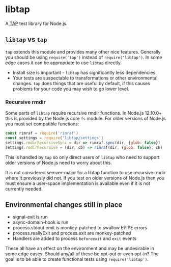 # libtap

A <abbr title="Test Anything Protocol">TAP</abbr> test library for
Node.js.

## `libtap` vs `tap`

`tap` extends this module and provides many other nice features.  Generally
you should be using `require('tap')` instead of `require('libtap')`.  In some
edge cases it can be appropriate to use `libtap` directly.

* Install size is important - `libtap` has significantly less dependencies.
* Your tests are suspectable to transformations or other environmental changes.
  `tap` does things that are useful by default, if this causes problems for your
  code you may wish to go lower level.

### Recursive rmdir

Some parts of `libtap` require recursive rmdir functions.  In Node.js 12.10.0+
this is provided by the Node.js core `fs` module.  For older versions of Node.js you
must set compatible functions:

```js
const rimraf = require('rimraf')
const settings = require('libtap/settings')
settings.rmdirRecursiveSync = dir => rimraf.sync(dir, {glob: false})
settings.rmdirRecursive = (dir, cb) => rimraf(dir, {glob: false}, cb)
```

This is handled by `tap` so only direct users of `libtap` who need to support older
versions of Node.js need to worry about this.

It is not considered semver-major for a libtap function to use recursive rmdir where
it previously did not.  If you test on older versions of Node.js then you must ensure
a user-space implementation is available even if it is not currently needed.

## Environmental changes still in place

* signal-exit is run
* async-domain-hook is run
* process.stdout.emit is monkey-patched to swallow EPIPE errors
* process.reallyExit and process.exit are monkey-patched
* Handlers are added to process `beforeexit` and `exit` events

These all have an effect on the environment and may be undesirable in some edge cases.
Should any/all of these be opt-out or even opt-in?  The goal is to be able to create
functional tests using `require('libtap')`.
